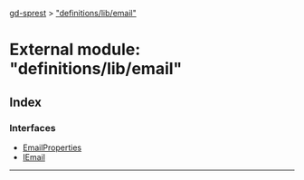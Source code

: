 [gd-sprest](../README.md) > ["definitions/lib/email"](../modules/_definitions_lib_email_.md)



# External module: "definitions/lib/email"

## Index

### Interfaces

* [EmailProperties](../interfaces/_definitions_lib_email_.emailproperties.md)
* [IEmail](../interfaces/_definitions_lib_email_.iemail.md)



---
